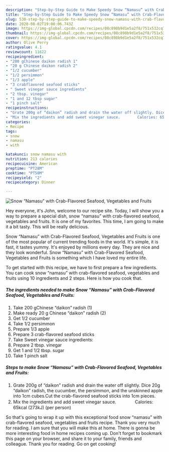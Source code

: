 ```yaml
---
description: "Step-by-Step Guide to Make Speedy Snow “Namasu” with Crab-Flavored Seafood, Vegetables and Fruits"
title: "Step-by-Step Guide to Make Speedy Snow “Namasu” with Crab-Flavored Seafood, Vegetables and Fruits"
slug: 530-step-by-step-guide-to-make-speedy-snow-namasu-with-crab-flavored-seafood-vegetables-and-fruits
date: 2020-08-02T19:00:06.743Z
image: https://img-global.cpcdn.com/recipes/08c898b9d1e5a2f8/751x532cq70/snow-namasu-with-crab-flavored-seafood-vegetables-and-fruits-recipe-main-photo.jpg
thumbnail: https://img-global.cpcdn.com/recipes/08c898b9d1e5a2f8/751x532cq70/snow-namasu-with-crab-flavored-seafood-vegetables-and-fruits-recipe-main-photo.jpg
cover: https://img-global.cpcdn.com/recipes/08c898b9d1e5a2f8/751x532cq70/snow-namasu-with-crab-flavored-seafood-vegetables-and-fruits-recipe-main-photo.jpg
author: Olive Perry
ratingvalue: 4.1
reviewcount: 11622
recipeingredient:
- "200 gChinese daikon radish 1"
- "20 g Chinese daikon radish 2"
- "1/2 cucumber"
- "1/2 persimmon"
- "1/3 apple"
- "3 crabflavored seafood sticks"
- " Sweet vinegar sauce ingredients"
- "2 tbsp. vinegar"
- "1 and 12 tbsp sugar"
- "1 pinch salt"
recipeinstructions:
- "Grate 200g of “daikon” radish and drain the water off slightly. Dice 20g “daikon” radish, the cucumber, the persimmon, and the unskinned apple into 1cm cubes.Cut the crab-flavored seafood sticks into 1cm pieces."
- "Mix the ingredients and add sweet vinegar sauce.　　　　 Calories: 65kcal (273kJ) (per person)"
categories:
- Recipe
tags:
- snow
- namasu
- with

katakunci: snow namasu with 
nutrition: 213 calories
recipecuisine: American
preptime: "PT28M"
cooktime: "PT50M"
recipeyield: "2"
recipecategory: Dinner

---
```



![Snow “Namasu” with Crab-Flavored Seafood, Vegetables and Fruits](https://img-global.cpcdn.com/recipes/08c898b9d1e5a2f8/751x532cq70/snow-namasu-with-crab-flavored-seafood-vegetables-and-fruits-recipe-main-photo.jpg)

Hey everyone, it's John, welcome to our recipe site. Today, I will show you a way to prepare a special dish, snow “namasu” with crab-flavored seafood, vegetables and fruits. It is one of my favorites. This time, I am going to make it a bit tasty. This will be really delicious.

Snow “Namasu” with Crab-Flavored Seafood, Vegetables and Fruits is one of the most popular of current trending foods in the world. It's simple, it is fast, it tastes yummy. It's enjoyed by millions every day. They are nice and they look wonderful. Snow “Namasu” with Crab-Flavored Seafood, Vegetables and Fruits is something which I have loved my entire life.




To get started with this recipe, we have to first prepare a few ingredients. You can cook snow “namasu” with crab-flavored seafood, vegetables and fruits using 10 ingredients and 2 steps. Here is how you cook that.

<!--inarticleads1-->

##### The ingredients needed to make Snow “Namasu” with Crab-Flavored Seafood, Vegetables and Fruits:

1. Take 200 gChinese “daikon” radish (1)
1. Make ready 20 g Chinese “daikon” radish (2)
1. Get 1/2 cucumber
1. Take 1/2 persimmon
1. Prepare 1/3 apple
1. Prepare 3 crab-flavored seafood sticks
1. Take  Sweet vinegar sauce ingredients:
1. Prepare 2 tbsp. vinegar
1. Get 1 and 1/2 tbsp. sugar
1. Take 1 pinch salt




<!--inarticleads2-->

##### Steps to make Snow “Namasu” with Crab-Flavored Seafood, Vegetables and Fruits:

1. Grate 200g of “daikon” radish and drain the water off slightly. Dice 20g “daikon” radish, the cucumber, the persimmon, and the unskinned apple into 1cm cubes.Cut the crab-flavored seafood sticks into 1cm pieces.
1. Mix the ingredients and add sweet vinegar sauce.　　　　 Calories: 65kcal (273kJ) (per person)




So that's going to wrap it up with this exceptional food snow “namasu” with crab-flavored seafood, vegetables and fruits recipe. Thank you very much for reading. I am sure that you will make this at home. There is gonna be more interesting food in home recipes coming up. Don't forget to bookmark this page on your browser, and share it to your family, friends and colleague. Thank you for reading. Go on get cooking!
